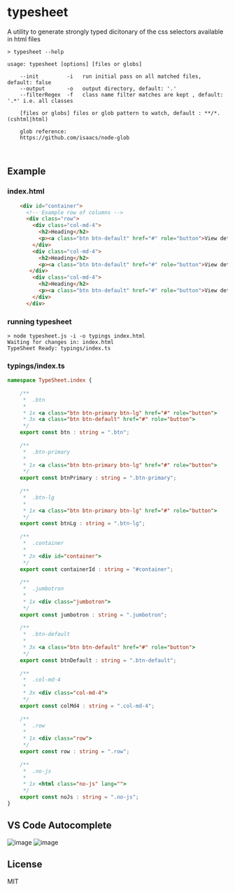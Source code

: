 # typesheet
A utility to generate strongly typed dicitonary of the css selectors available in html files

```
> typesheet --help

usage: typesheet [options] [files or globs]

    --init         -i   run initial pass on all matched files, default: false
    --output       -o   output directory, default: '.'
    --filterRegex  -f   class name filter matches are kept , default: '.*' i.e. all classes

    [files or globs] files or glob pattern to watch, default : **/*.(cshtml|html)

    glob reference:
    https://github.com/isaacs/node-glob
    
    
```

## Example

### index.html
```html
    <div id="container">
      <!-- Example row of columns -->
      <div class="row">
        <div class="col-md-4">
          <h2>Heading</h2>
          <p><a class="btn btn-default" href="#" role="button">View details &raquo;</a></p>
        </div>
        <div class="col-md-4">
          <h2>Heading</h2>
          <p><a class="btn btn-default" href="#" role="button">View details &raquo;</a></p>
       </div>
        <div class="col-md-4">
          <h2>Heading</h2>
          <p><a class="btn btn-default" href="#" role="button">View details &raquo;</a></p>
        </div>
      </div>
```

### running typesheet

```
> node typesheet.js -i -o typings index.html
Waiting for changes in: index.html
TypeSheet Ready: typings/index.ts
```

### typings/index.ts

```ts
namespace TypeSheet.index {
    
    /**
     *  .btn  
     * 
     * 1x <a class="btn btn-primary btn-lg" href="#" role="button">
     * 3x <a class="btn btn-default" href="#" role="button">
     */
    export const btn : string = ".btn";
    
    /**
     *  .btn-primary  
     * 
     * 1x <a class="btn btn-primary btn-lg" href="#" role="button">
     */
    export const btnPrimary : string = ".btn-primary";
    
    /**
     *  .btn-lg  
     * 
     * 1x <a class="btn btn-primary btn-lg" href="#" role="button">
     */
    export const btnLg : string = ".btn-lg";
    
    /**
     *  .container  
     * 
     * 2x <div id="container">
     */
    export const containerId : string = "#container";
    
    /**
     *  .jumbotron  
     * 
     * 1x <div class="jumbotron">
     */
    export const jumbotron : string = ".jumbotron";
    
    /**
     *  .btn-default  
     *
     * 3x <a class="btn btn-default" href="#" role="button">
     */
    export const btnDefault : string = ".btn-default";
    
    /**
     *  .col-md-4  
     * 
     * 3x <div class="col-md-4">
     */
    export const colMd4 : string = ".col-md-4";
    
    /**
     *  .row  
     * 
     * 1x <div class="row">
     */
    export const row : string = ".row";
    
    /**
     *  .no-js  
     * 
     * 1x <html class="no-js" lang="">
     */
    export const noJs : string = ".no-js";
}
```

## VS Code Autocomplete
![image](https://cloud.githubusercontent.com/assets/1134912/13379216/2ebd2522-de6b-11e5-8afc-385831945a93.png)
![image](https://cloud.githubusercontent.com/assets/1134912/13379190/e460fdb4-de6a-11e5-8f5d-5a377097fe29.png)


## License
MIT